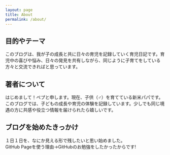 ```yaml
---
layout: page
title: About
permalink: /about/
---
```


## 目的やテーマ
このブログは、我が子の成長と共に日々の育児を記録していく育児日記です。育児中の喜びや悩み、日々の発見を共有しながら、同じように子育てをしている方々と交流できればと思っています。

## 著者について
はじめまして！ペプと申します。現在、子供（♂）を育てている新米パパです。このブログでは、子どもの成長や育児の体験を記録しています。少しでも同じ境遇の方に共感や役立つ情報を届けられたら嬉しいです。

## ブログを始めたきっかけ
１日１日を、なにか見える形で残したいと思い始めました。<br>
GitHub Pageを使う理由→GitHubのお勉強をしたかったからです!
